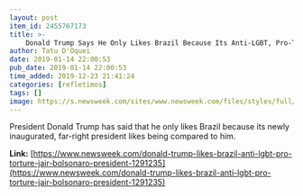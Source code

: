 ```yaml
---
layout: post
item_id: 2455767173
title: >-
    Donald Trump Says He Only Likes Brazil Because Its Anti-LGBT, Pro-Torture New President Likes Being Compared to Him
author: Tatu D'Oquei
date: 2019-01-14 22:00:53
pub_date: 2019-01-14 22:00:53
time_added: 2019-12-23 21:41:24
categories: [refletimos]
tags: []
image: https://s.newsweek.com/sites/www.newsweek.com/files/styles/full/public/2019/01/14/gettyimages-1054782586.jpg
---
```


President Donald Trump has said that he only likes Brazil because its newly inaugurated, far-right president likes being compared to him.

**Link:** [https://www.newsweek.com/donald-trump-likes-brazil-anti-lgbt-pro-torture-jair-bolsonaro-president-1291235](https://www.newsweek.com/donald-trump-likes-brazil-anti-lgbt-pro-torture-jair-bolsonaro-president-1291235)

